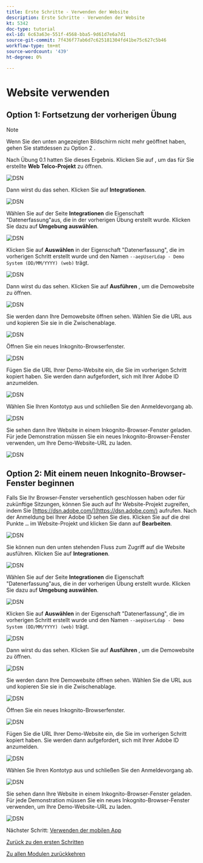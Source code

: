 ```yaml
---
title: Erste Schritte - Verwenden der Website
description: Erste Schritte - Verwenden der Website
kt: 5342
doc-type: tutorial
exl-id: 6c63a63e-551f-4568-bba5-9d61d7e6a7d1
source-git-commit: 7f436f77ab6d7c625181304fd41be75c627c5b46
workflow-type: tm+mt
source-wordcount: '439'
ht-degree: 0%

---
```


# Website verwenden

## Option 1: Fortsetzung der vorherigen Übung

>[!NOTE]
>
>Wenn Sie den unten angezeigten Bildschirm nicht mehr geöffnet haben, gehen Sie stattdessen zu Option 2 .

Nach Übung 0.1 hatten Sie dieses Ergebnis. Klicken Sie auf , um das für Sie erstellte **Web Telco-Projekt** zu öffnen.

![DSN](./images/dsn5a.png)

Dann wirst du das sehen. Klicken Sie auf **Integrationen**.

![DSN](./images/web1.png)

Wählen Sie auf der Seite **Integrationen** die Eigenschaft &quot;Datenerfassung&quot;aus, die in der vorherigen Übung erstellt wurde. Klicken Sie dazu auf **Umgebung auswählen**.

![DSN](./images/web2.png)

Klicken Sie auf **Auswählen** in der Eigenschaft &quot;Datenerfassung&quot;, die im vorherigen Schritt erstellt wurde und den Namen `--aepUserLdap - Demo System (DD/MM/YYYY) (web)` trägt.

![DSN](./images/web2a.png)

Dann wirst du das sehen. Klicken Sie auf **Ausführen** , um die Demowebsite zu öffnen.

![DSN](./images/web2b.png)

Sie werden dann Ihre Demowebsite öffnen sehen. Wählen Sie die URL aus und kopieren Sie sie in die Zwischenablage.

![DSN](./images/web3.png)

Öffnen Sie ein neues Inkognito-Browserfenster.

![DSN](./images/web4.png)

Fügen Sie die URL Ihrer Demo-Website ein, die Sie im vorherigen Schritt kopiert haben. Sie werden dann aufgefordert, sich mit Ihrer Adobe ID anzumelden.

![DSN](./images/web5.png)

Wählen Sie Ihren Kontotyp aus und schließen Sie den Anmeldevorgang ab.

![DSN](./images/web6.png)

Sie sehen dann Ihre Website in einem Inkognito-Browser-Fenster geladen. Für jede Demonstration müssen Sie ein neues Inkognito-Browser-Fenster verwenden, um Ihre Demo-Website-URL zu laden.

![DSN](./images/web7.png)

## Option 2: Mit einem neuen Inkognito-Browser-Fenster beginnen

Falls Sie Ihr Browser-Fenster versehentlich geschlossen haben oder für zukünftige Sitzungen, können Sie auch auf Ihr Website-Projekt zugreifen, indem Sie [https://dsn.adobe.com/](https://dsn.adobe.com/) aufrufen. Nach der Anmeldung bei Ihrer Adobe ID sehen Sie dies. Klicken Sie auf die drei Punkte **..** im Website-Projekt und klicken Sie dann auf **Bearbeiten**.

![DSN](./images/web8.png)

Sie können nun den unten stehenden Fluss zum Zugriff auf die Website ausführen. Klicken Sie auf **Integrationen**.

![DSN](./images/web1.png)

Wählen Sie auf der Seite **Integrationen** die Eigenschaft &quot;Datenerfassung&quot;aus, die in der vorherigen Übung erstellt wurde. Klicken Sie dazu auf **Umgebung auswählen**.

![DSN](./images/web2.png)

Klicken Sie auf **Auswählen** in der Eigenschaft &quot;Datenerfassung&quot;, die im vorherigen Schritt erstellt wurde und den Namen `--aepUserLdap - Demo System (DD/MM/YYYY) (web)` trägt.

![DSN](./images/web2a.png)

Dann wirst du das sehen. Klicken Sie auf **Ausführen** , um die Demowebsite zu öffnen.

![DSN](./images/web2b.png)

Sie werden dann Ihre Demowebsite öffnen sehen. Wählen Sie die URL aus und kopieren Sie sie in die Zwischenablage.

![DSN](./images/web3.png)

Öffnen Sie ein neues Inkognito-Browserfenster.

![DSN](./images/web4.png)

Fügen Sie die URL Ihrer Demo-Website ein, die Sie im vorherigen Schritt kopiert haben. Sie werden dann aufgefordert, sich mit Ihrer Adobe ID anzumelden.

![DSN](./images/web5.png)

Wählen Sie Ihren Kontotyp aus und schließen Sie den Anmeldevorgang ab.

![DSN](./images/web6.png)

Sie sehen dann Ihre Website in einem Inkognito-Browser-Fenster geladen. Für jede Demonstration müssen Sie ein neues Inkognito-Browser-Fenster verwenden, um Ihre Demo-Website-URL zu laden.

![DSN](./images/web7.png)

Nächster Schritt: [Verwenden der mobilen App](./ex5.md)

[Zurück zu den ersten Schritten](./getting-started.md)

[Zu allen Modulen zurückkehren](./../../../overview.md)
